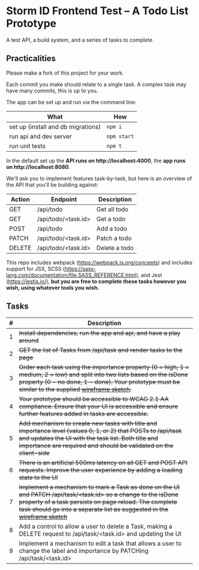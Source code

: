 # Storm ID Frontend Test – A Todo List Prototype

A test API, a build system, and a series of tasks to complete.

## Practicalities

Please make a fork of this project for your work.

Each commit you make should relate to a single task. A complex task may have many commits, this is up to you.

The app can be set up and run via the command line:

| What | How |
|-|-|
| set up (install and db migrations) | `npm i`
| run api and dev server | `npm start` |
| run unit tests | `npm t` |

In the default set up the <b>API runs on http://localhost:4000</b>, the <b>app runs on http://localhost:8080</b>.

We'll ask you to implement features task-by-task, but here is an overview of the API that you'll be building against:

| Action | Endpoint | Description
|-|-|-|
| GET | /api/todo | Get all todo
| GET | /api/todo/<task.id> | Get a todo
| POST | /api/todo | Add a todo
| PATCH | /api/todo/<task.id> | Patch a todo
| DELETE | /api/todo/<task.id> | Delete a todo


This repo includes webpack (https://webpack.js.org/concepts) and includes support for JSX, SCSS (https://sass-lang.com/documentation/file.SASS_REFERENCE.html), and Jest (https://jestjs.io/), <b>but you are free to complete these tasks however you wish, using whatever tools you wish<b>.

## Tasks

| # | Description |
|-|-|
| 1 | ~~Install dependencies, run the app and api, and have a play around~~ |
| 2 | ~~GET the list of Tasks from /api/task and render tasks to the page~~ |
| 3 | ~~Order each task using the importance property (0 = high, 1 = medium, 2 = low) and split into two lists based on the isDone property (0 - no done, 1 - done). Your prototype must be similar to the supplied [wireframe sketch](wireframe/wireframe.svg).~~ |
| 4 | ~~Your prototype should be accessible to WCAG 2.1 AA compliance. Ensure that your UI is accessible and ensure further features added in tasks are accessible.~~  |
| 5 | ~~Add mechanism to create new tasks with title and importance level (values 0, 1, or 2) that POSTs to /api/task and updates the UI with the task list. Both title and importance are required and should be validated on the client-side~~ |
| 6 | ~~There is an artificial 500ms latency on all GET and POST API requests. Improve the user experience by adding a loading state to the UI~~ |
| 7 | ~~Implement a mechanism to mark a Task as done on the UI and PATCH /api/task/<task.id> so a change to the isDone property of a task persists on page reload. The complete task should go into a separate list as suggested in the [wireframe sketch](wireframe/wireframe.svg)~~ |
| 8 | Add a control to allow a user to delete a Task, making a DELETE request to /api/task/<task.id> and updating the UI |
| 9 | Implement a mechanism to edit a task that allows a user to change the label and importance by PATCHing /api/task/<task.id> |
